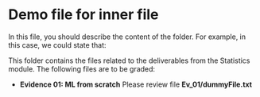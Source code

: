# Demo file for inner file
In this file, you should describe the content of the folder. For example, in this case, we could state that:

This folder contains the files related to the deliverables from the Statistics module. The following files are to be graded: 

 * **Evidence 01: ML from scratch** Please review file **Ev_01/dummyFile.txt**
